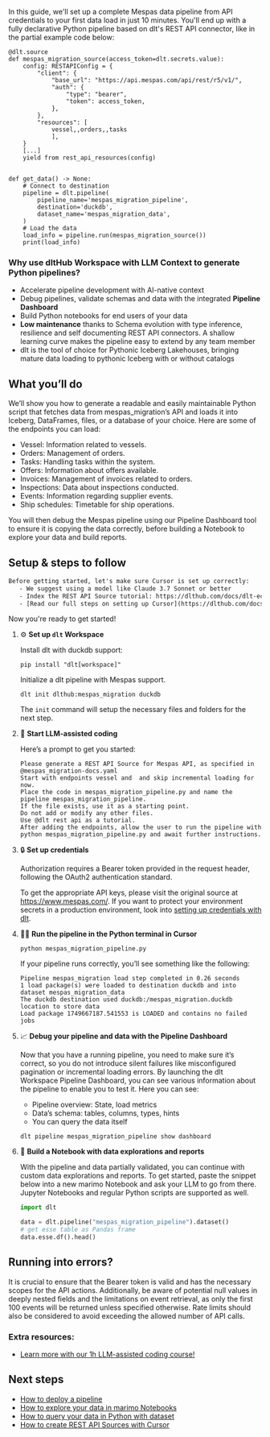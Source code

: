 In this guide, we'll set up a complete Mespas data pipeline from API credentials to your first data load in just 10 minutes. You'll end up with a fully declarative Python pipeline based on dlt's REST API connector, like in the partial example code below:

```python-outcome
@dlt.source
def mespas_migration_source(access_token=dlt.secrets.value):
    config: RESTAPIConfig = {
        "client": {
            "base_url": "https://api.mespas.com/api/rest/r5/v1/",
            "auth": {
                "type": "bearer",
                "token": access_token,
            },
        },
        "resources": [
            vessel,,orders,,tasks
            ],
    }
    [...]
    yield from rest_api_resources(config)


def get_data() -> None:
    # Connect to destination
    pipeline = dlt.pipeline(
        pipeline_name='mespas_migration_pipeline',
        destination='duckdb',
        dataset_name='mespas_migration_data', 
    )
    # Load the data
    load_info = pipeline.run(mespas_migration_source())
    print(load_info) 
```

### Why use dltHub Workspace with LLM Context to generate Python pipelines?

- Accelerate pipeline development with AI-native context
- Debug pipelines, validate schemas and data with the integrated **Pipeline Dashboard**
- Build Python notebooks for end users of your data
- **Low maintenance** thanks to Schema evolution with type inference, resilience and self documenting REST API connectors. A shallow learning curve makes the pipeline easy to extend by any team member
- dlt is the tool of choice for Pythonic Iceberg Lakehouses, bringing mature data loading to pythonic Iceberg with or without catalogs

## What you’ll do

We’ll show you how to generate a readable and easily maintainable Python script that fetches data from mespas_migration’s API and loads it into Iceberg, DataFrames, files, or a database of your choice. Here are some of the endpoints you can load:

- Vessel: Information related to vessels.
- Orders: Management of orders.
- Tasks: Handling tasks within the system.
- Offers: Information about offers available.
- Invoices: Management of invoices related to orders.
- Inspections: Data about inspections conducted.
- Events: Information regarding supplier events.
- Ship schedules: Timetable for ship operations.

You will then debug the Mespas pipeline using our Pipeline Dashboard tool to ensure it is copying the data correctly, before building a Notebook to explore your data and build reports.

## Setup & steps to follow

```default
Before getting started, let's make sure Cursor is set up correctly:
   - We suggest using a model like Claude 3.7 Sonnet or better
   - Index the REST API Source tutorial: https://dlthub.com/docs/dlt-ecosystem/verified-sources/rest_api/ and add it to context as **@dlt rest api**
   - [Read our full steps on setting up Cursor](https://dlthub.com/docs/dlt-ecosystem/llm-tooling/cursor-restapi#23-configuring-cursor-with-documentation)
```

Now you're ready to get started!

1. ⚙️ **Set up `dlt` Workspace**
    
    Install dlt with duckdb support:
    ```shell
    pip install "dlt[workspace]"
    ```

    Initialize a dlt pipeline with Mespas support.
    ```shell
    dlt init dlthub:mespas_migration duckdb
    ```

    The `init` command will setup the necessary files and folders for the next step.
    
2. 🤠 **Start LLM-assisted coding**
    
    Here’s a prompt to get you started:
    
    ```prompt
    Please generate a REST API Source for Mespas API, as specified in @mespas_migration-docs.yaml 
    Start with endpoints vessel and  and skip incremental loading for now. 
    Place the code in mespas_migration_pipeline.py and name the pipeline mespas_migration_pipeline. 
    If the file exists, use it as a starting point. 
    Do not add or modify any other files. 
    Use @dlt rest api as a tutorial. 
    After adding the endpoints, allow the user to run the pipeline with python mespas_migration_pipeline.py and await further instructions.
    ```

    
3. 🔒 **Set up credentials** 
    
    Authorization requires a Bearer token provided in the request header, following the OAuth2 authentication standard.
    
    To get the appropriate API keys, please visit the original source at https://www.mespas.com/.
    If you want to protect your environment secrets in a production environment, look into [setting up credentials with dlt](https://dlthub.com/docs/walkthroughs/add_credentials).
    
4. 🏃‍♀️ **Run the pipeline in the Python terminal in Cursor**
    
    ```shell
    python mespas_migration_pipeline.py
    ```
    
    If your pipeline runs correctly, you’ll see something like the following:
    
    ```shell
    Pipeline mespas_migration load step completed in 0.26 seconds
    1 load package(s) were loaded to destination duckdb and into dataset mespas_migration_data
    The duckdb destination used duckdb:/mespas_migration.duckdb location to store data
    Load package 1749667187.541553 is LOADED and contains no failed jobs
    ```
    
5. 📈 **Debug your pipeline and data with the Pipeline Dashboard**

    Now that you have a running pipeline, you need to make sure it’s correct, so you do not introduce silent failures like misconfigured pagination or incremental loading errors. By launching the dlt Workspace Pipeline Dashboard, you can see various information about the pipeline to enable you to test it. Here you can see:
    - Pipeline overview: State, load metrics
    - Data’s schema: tables, columns, types, hints
    - You can query the data itself
    
    ```shell
    dlt pipeline mespas_migration_pipeline show dashboard
    ```
    
6. 🐍 **Build a Notebook with data explorations and reports**

    With the pipeline and data partially validated, you can continue with custom data explorations and reports. To get started, paste the snippet below into a new marimo Notebook and ask your LLM to go from there. Jupyter Notebooks and regular Python scripts are supported as well.

    
    ```python
    import dlt

   data = dlt.pipeline("mespas_migration_pipeline").dataset()
   # get esse table as Pandas frame
   data.esse.df().head()
    ```

## Running into errors?

It is crucial to ensure that the Bearer token is valid and has the necessary scopes for the API actions. Additionally, be aware of potential null values in deeply nested fields and the limitations on event retrieval, as only the first 100 events will be returned unless specified otherwise. Rate limits should also be considered to avoid exceeding the allowed number of API calls.

### Extra resources:

- [Learn more with our 1h LLM-assisted coding course!](https://www.youtube.com/watch?v=GGid70rnJuM)

## Next steps

- [How to deploy a pipeline](https://dlthub.com/docs/walkthroughs/deploy-a-pipeline)
- [How to explore your data in marimo Notebooks](https://dlthub.com/docs/general-usage/dataset-access/marimo)
- [How to query your data in Python with dataset](https://dlthub.com/docs/general-usage/dataset-access/dataset)
- [How to create REST API Sources with Cursor](https://dlthub.com/docs/dlt-ecosystem/llm-tooling/cursor-restapi)
